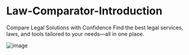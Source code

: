 # Law-Comparator-Introduction
Compare Legal Solutions with Confidence
Find the best legal services, laws, and tools tailored to your needs—all in one place.

![image](https://github.com/user-attachments/assets/989eee9a-6b45-474e-bb51-28db1d7c5d9e)
